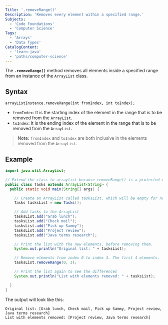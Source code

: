 ```yaml
---
Title: '.removeRange()'
Description: 'Removes every element within a specified range.'
Subjects:
  - 'Code Foundations'
  - 'Computer Science'
Tags:
  - 'Arrays'
  - 'Data Types'
CatalogContent:
  - 'learn-java'
  - 'paths/computer-science'
---
```


The **`.removeRange()`** method removes all elements inside a specified range from an instance of the `ArrayList` class.

## Syntax

```pseudo
arrayListInstance.removeRange(int fromIndex, int toIndex);
```

- `fromIndex`: It is the starting index of the element in the range that is to be removed from the `ArrayList`.
- `toIndex`: It is the ending index of the element in the range that is to be removed from the `ArrayList`.

> **Note:** `fromIndex` and `toIndex` are both inclusive in the elements removed from the `ArrayList`.

## Example

```java
import java.util.ArrayList;

// Extend the class to arraylist because removeRange() is a protected method
public class Tasks extends ArrayList<String> {
  public static void main(String[] args) {

    // Create an ArrayList called tasksList, which will be empty for now.
    Tasks tasksList = new Tasks();

    // Add tasks to the ArrayList
    tasksList.add("Grab lunch");
    tasksList.add("Check mail");
    tasksList.add("Pick up Sammy");
    tasksList.add("Project review");
    tasksList.add("Java terms research");

    // Print the list with the new elements, before removing them.
    System.out.println("Original list: " + tasksList);

    // Remove elements from index 0 to index 3. The first 4 elements.
    tasksList.removeRange(0, 3);

    // Print the list again to see the differences
    System.out.println("List with elements removed: " + tasksList);

  }
}
```

The output will look like this:

```shell
Original list: [Grab lunch, Check mail, Pick up Sammy, Project review, Java terms research]
List with elements removed: [Project review, Java terms research]
```
